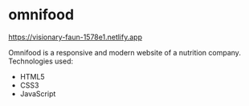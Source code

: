 # omnifood
https://visionary-faun-1578e1.netlify.app

Omnifood is a responsive and modern website of a nutrition company. 
Technologies used: 
  - HTML5
  - CSS3
  - JavaScript
